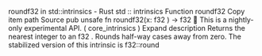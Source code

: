 roundf32 in std::intrinsics - Rust
std
::
intrinsics
Function
roundf32
Copy item path
Source
pub unsafe fn roundf32(x:
f32
) ->
f32
🔬
This is a nightly-only experimental API. (
core_intrinsics
)
Expand description
Returns the nearest integer to an
f32
. Rounds half-way cases away from zero.
The stabilized version of this intrinsic is
f32::round